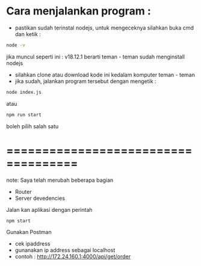 
# Cara menjalankan program :

* pastikan sudah terinstal nodejs, untuk mengeceknya silahkan buka cmd dan ketik : 
```bash
node -v
```
jika muncul seperti ini : v18.12.1 berarti teman - teman sudah menginstall nodejs

* silahkan clone atau download kode ini kedalam komputer teman - teman 
* jika sudah, jalankan program tersebut dengan mengetik : 
```bash
node index.js
```
atau

```bash
npm run start
```
boleh pilih salah satu

====================================
====================================
note:
Saya telah merubah beberapa bagian
- Router
- Server devedencies

Jalan kan aplikasi dengan perintah
```bash
npm start
```

Gunakan Postman
- cek ipaddress
- gunanakan ip address sebagai localhost
- contoh : http://172.24.160.1:4000/api/get/order
